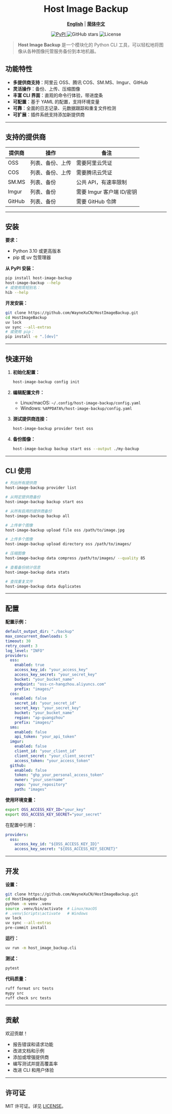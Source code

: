 <div align="center">
  <h1>Host Image Backup</h1>
</div>

<div align="center">
  <a href="README.md"><b>English</b></a> | <a href="README.zh-CN.md"><b>简体中文</b></a>
</div>

<p align="center">
  <a href="https://pypi.org/project/host-image-backup/">
    <img src="https://img.shields.io/pypi/v/host-image-backup?color=blue" alt="PyPI">
  </a>
  <img src="https://img.shields.io/github/stars/WayneXuCN/HostImageBackup?style=social" alt="GitHub stars">
  <img src="https://img.shields.io/github/license/WayneXuCN/HostImageBackup" alt="License">
</p>

> **Host Image Backup** 是一个模块化的 Python CLI 工具，可以轻松地将图像从各种图像托管服务备份到本地机器。

## 功能特性

- **多提供商支持**：阿里云 OSS、腾讯 COS、SM.MS、Imgur、GitHub
- **灵活操作**：备份、上传、压缩图像
- **丰富 CLI 界面**：直观的命令行体验，带进度条
- **可配置**：基于 YAML 的配置，支持环境变量
- **可靠**：全面的日志记录、元数据跟踪和重复文件检测
- **可扩展**：插件系统支持添加新提供商

---

## 支持的提供商

| 提供商   | 操作                  | 备注                        |
|----------|-----------------------|-----------------------------|
| OSS      | 列表、备份、上传      | 需要阿里云凭证              |
| COS      | 列表、备份、上传      | 需要腾讯云凭证              |
| SM.MS    | 列表、备份            | 公共 API，有速率限制        |
| Imgur    | 列表、备份            | 需要 Imgur 客户端 ID/密钥   |
| GitHub   | 列表、备份            | 需要 GitHub 令牌            |

---

## 安装

**要求：**

- Python 3.10 或更高版本
- pip 或 uv 包管理器

**从 PyPI 安装：**

```bash
pip install host-image-backup
host-image-backup --help
# 或使用简短别名：
hib --help
```

**开发安装：**

```bash
git clone https://github.com/WayneXuCN/HostImageBackup.git
cd HostImageBackup
uv lock
uv sync --all-extras
# 或使用 pip：
pip install -e ".[dev]"
```

---

## 快速开始

1. **初始化配置：**
   ```bash
   host-image-backup config init
   ```

2. **编辑配置文件：**
   - Linux/macOS: `~/.config/host-image-backup/config.yaml`
   - Windows: `%APPDATA%/host-image-backup/config.yaml`

3. **测试提供商连接：**
   ```bash
   host-image-backup provider test oss
   ```

4. **备份图像：**
   ```bash
   host-image-backup backup start oss --output ./my-backup
   ```

---

## CLI 使用

```bash
# 列出所有提供商
host-image-backup provider list

# 从特定提供商备份
host-image-backup backup start oss

# 从所有启用的提供商备份
host-image-backup backup all

# 上传单个图像
host-image-backup upload file oss /path/to/image.jpg

# 上传多个图像
host-image-backup upload directory oss /path/to/images/

# 压缩图像
host-image-backup data compress /path/to/images/ --quality 85

# 查看备份统计信息
host-image-backup data stats

# 查找重复文件
host-image-backup data duplicates
```

---

## 配置

**配置示例：**

```yaml
default_output_dir: "./backup"
max_concurrent_downloads: 5
timeout: 30
retry_count: 3
log_level: "INFO"
providers:
  oss:
    enabled: true
    access_key_id: "your_access_key"
    access_key_secret: "your_secret_key"
    bucket: "your_bucket_name"
    endpoint: "oss-cn-hangzhou.aliyuncs.com"
    prefix: "images/"
  cos:
    enabled: false
    secret_id: "your_secret_id"
    secret_key: "your_secret_key"
    bucket: "your_bucket_name"
    region: "ap-guangzhou"
    prefix: "images/"
  sms:
    enabled: false
    api_token: "your_api_token"
  imgur:
    enabled: false
    client_id: "your_client_id"
    client_secret: "your_client_secret"
    access_token: "your_access_token"
  github:
    enabled: false
    token: "ghp_your_personal_access_token"
    owner: "your_username"
    repo: "your_repository"
    path: "images"
```

**使用环境变量：**

```bash
export OSS_ACCESS_KEY_ID="your_key"
export OSS_ACCESS_KEY_SECRET="your_secret"
```

在配置中引用：
```yaml
providers:
  oss:
    access_key_id: "${OSS_ACCESS_KEY_ID}"
    access_key_secret: "${OSS_ACCESS_KEY_SECRET}"
```

---

## 开发

**设置：**

```bash
git clone https://github.com/WayneXuCN/HostImageBackup.git
cd HostImageBackup
python -m venv .venv
source .venv/bin/activate  # Linux/macOS
# .venv\Scripts\activate   # Windows
uv lock
uv sync --all-extras
pre-commit install
```

**运行：**

```bash
uv run -m host_image_backup.cli
```

**测试：**

```bash
pytest
```

**代码质量：**

```bash
ruff format src tests
mypy src
ruff check src tests
```

---

## 贡献

欢迎贡献！

- 报告错误和请求功能
- 改进文档和示例
- 添加或增强提供商
- 编写测试并提高覆盖率
- 改进 CLI 和用户体验

---

## 许可证

MIT 许可证。详见 [LICENSE](LICENSE)。